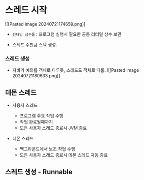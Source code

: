 # 스레드 시작
![[Pasted image 20240721174659.png]]

* `런타임 상수풀` : 프로그램 실행시 필요한 공통 리터럴 상수 보관

* 스레드 수만큼 스택 생성.

### 스레드 생성
* 자바가 예외를 객체로 다루듯, 스레드도 객체로 다룸.
![[Pasted image 20240721180633.png]]

## 데몬 스레드
* 사용자 스레드
	* 프로그램 주요 작업 수행
	* 작업 완료될때까지
	* 모든 사용자 스레드 종료시 JVM 종료

* 데몬 스레드
	* 백그라운드에서 보조 작업 수행
	* 모든 사용자 스레드 종료시 데몬 스레드 자동 종료

## 스레드 생성 - Runnable  

